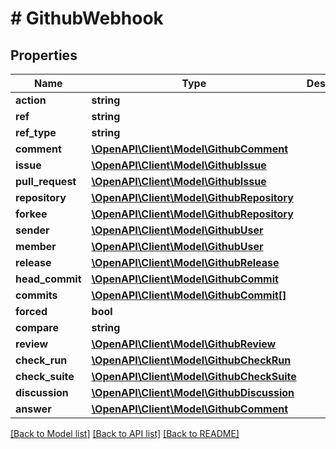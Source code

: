 # # GithubWebhook

## Properties

Name | Type | Description | Notes
------------ | ------------- | ------------- | -------------
**action** | **string** |  | [optional]
**ref** | **string** |  | [optional]
**ref_type** | **string** |  | [optional]
**comment** | [**\OpenAPI\Client\Model\GithubComment**](GithubComment.md) |  | [optional]
**issue** | [**\OpenAPI\Client\Model\GithubIssue**](GithubIssue.md) |  | [optional]
**pull_request** | [**\OpenAPI\Client\Model\GithubIssue**](GithubIssue.md) |  | [optional]
**repository** | [**\OpenAPI\Client\Model\GithubRepository**](GithubRepository.md) |  | [optional]
**forkee** | [**\OpenAPI\Client\Model\GithubRepository**](GithubRepository.md) |  | [optional]
**sender** | [**\OpenAPI\Client\Model\GithubUser**](GithubUser.md) |  |
**member** | [**\OpenAPI\Client\Model\GithubUser**](GithubUser.md) |  | [optional]
**release** | [**\OpenAPI\Client\Model\GithubRelease**](GithubRelease.md) |  | [optional]
**head_commit** | [**\OpenAPI\Client\Model\GithubCommit**](GithubCommit.md) |  | [optional]
**commits** | [**\OpenAPI\Client\Model\GithubCommit[]**](GithubCommit.md) |  | [optional]
**forced** | **bool** |  | [optional]
**compare** | **string** |  | [optional]
**review** | [**\OpenAPI\Client\Model\GithubReview**](GithubReview.md) |  | [optional]
**check_run** | [**\OpenAPI\Client\Model\GithubCheckRun**](GithubCheckRun.md) |  | [optional]
**check_suite** | [**\OpenAPI\Client\Model\GithubCheckSuite**](GithubCheckSuite.md) |  | [optional]
**discussion** | [**\OpenAPI\Client\Model\GithubDiscussion**](GithubDiscussion.md) |  | [optional]
**answer** | [**\OpenAPI\Client\Model\GithubComment**](GithubComment.md) |  | [optional]

[[Back to Model list]](../../README.md#models) [[Back to API list]](../../README.md#endpoints) [[Back to README]](../../README.md)
